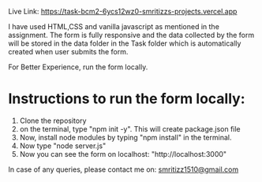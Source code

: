 Live Link: https://task-bcm2-6ycs12wz0-smritizzs-projects.vercel.app

I have used HTML,CSS and vanilla javascript as mentioned in the assignment. The form is fully responsive and the data collected by the form will be stored in the data folder in the Task folder which is automatically created when user submits the form.


For Better Experience, run the form locally.
# Instructions to run the form locally:
1. Clone the repository
2. on the terminal, type "npm init -y". This will create package.json file
3. Now, install node modules by typing "npm install" in the terminal.
4. Now type "node server.js"
5. Now you can see the form on localhost: "http://localhost:3000"

In case of any queries, please contact me on: smritizz1510@gmail.com
